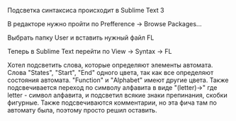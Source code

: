 Подсветка синтаксиса происходит в Sublime Text 3

В редакторе нужно пройти по Prefference -> Browse Packages...

Выбрать папку User и вставить нужный файл FL

Теперь в Sublime Text перейти по View -> Syntax -> FL

Хотел подсветить слова, которые определяют элементы автомата. Слова "States", "Start", "End" одного цвета, так как все определяют состояния автомата. "Function" и "Alphabet" имеют другие цвета. Также подсвечивается переход по символу алфавита в виде "(letter)->" где letter - символ алфавита, и подсветил всякие знаки препинания, скобки фигурные. Также подсвечиваются комментарии, но эта фича там по автомату была, поэтому просто решил оставить.
